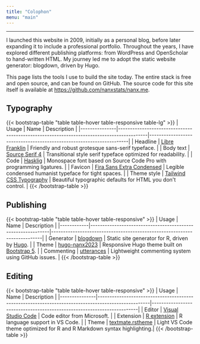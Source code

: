 ```yaml
---
title: "Colophon"
menu: "main"
---
```


*  *  *  *

I launched this website in 2009, initially as a personal blog,
before later expanding it to include a professional portfolio.
Throughout the years, I have explored different publishing platforms:
from WordPress and OpenScholar to hand-written HTML. My journey led me
to adopt the static website generator: blogdown, driven by Hugo.

This page lists the tools I use to build the site today.
The entire stack is free and open source, and can be found on GitHub.
The source code for this site itself is available at
<https://github.com/nanxstats/nanx.me>.

## Typography

{{< bootstrap-table "table table-hover table-responsive table-lg" >}}
| Usage         | Name                                                                                     | Description                                                         |
|---------------|------------------------------------------------------------------------------------------|---------------------------------------------------------------------|
| Headline      | [Libre Franklin](https://github.com/impallari/Libre-Franklin)                            | Friendly and robust grotesque sans-serif typeface.                  |
| Body text     | [Source Serif 4](https://nanx.me/ost/source-serif.html)                                  | Transitional style serif typeface optimized for readability.        |
| Code          | [Hasklig](https://github.com/i-tu/Hasklig)                                               | Monospace font based on Source Code Pro with programming ligatures. |
| Favicon       | [Fira Sans Extra Condensed](https://fonts.google.com/specimen/Fira+Sans+Extra+Condensed) | Legible condensed humanist typeface for tight spaces.               |
| Theme style   | [Tailwind CSS Typography](https://github.com/tailwindlabs/tailwindcss-typography)        | Beautiful typographic defaults for HTML you don't control.          |
{{< /bootstrap-table >}}

## Publishing

{{< bootstrap-table "table table-hover table-responsive" >}}
| Usage      | Name                                                        | Description                                                              |
|------------|-------------------------------------------------------------|--------------------------------------------------------------------------|
| Generator  | [blogdown](https://github.com/rstudio/blogdown)             | Static site generator for R, driven by [Hugo](https://gohugo.io/).       |
| Theme      | [hugo-nanx2023](https://github.com/nanxstats/hugo-nanx2023) | Responsive Hugo theme built on [Bootstrap 5](https://getbootstrap.com/). |
| Commenting | [utterances](https://utteranc.es/)                          | Lightweight commenting system using GitHub issues.                       |
{{< /bootstrap-table >}}

## Editing

{{< bootstrap-table "table table-hover table-responsive" >}}
| Usage         | Name                                                                                               | Description                                                            |
|---------------|----------------------------------------------------------------------------------------------------|------------------------------------------------------------------------|
| Editor        | [Visual Studio Code](https://code.visualstudio.com/)                                               | Code editor from Microsoft.                                            |
| Extension     | [R extension](https://marketplace.visualstudio.com/items?itemName=REditorSupport.r)                | R language support in VS Code.                                         |
| Theme         | [textmate.rstheme](https://marketplace.visualstudio.com/items?itemName=nanxstats.textmate-rstheme) | Light VS Code theme optimized for R and R Markdown syntax highlighting.|
{{< /bootstrap-table >}}

<style>
.content .markdown h2 {
  margin-top: 2.5rem;
}

.content .markdown p {
  font-size: 1.09375rem;
}

.table {
  font-family: var(--tw-prose-font-sans-serif);
}

.table tr {
  border-color: var(--tw-prose-hr);
}

.table-hover tbody tr:hover td {
  background-color: #f1f5f9;
}

.table td {
  padding-top: 1.25rem;
  padding-bottom: 1.25rem;
}

.table>:not(caption)>*>* {
  padding-left: 1px;
}

@media (min-width: 540px) {
  .table td:nth-child(1), table th:nth-child(1) {
    min-width: 15ch;
  }

  .table td:nth-child(2), table th:nth-child(2) {
    min-width: 20ch;
  }
}
</style>
